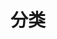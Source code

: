 ---
title: 分类
description: 分类描述
image:

# Badge style
style:
    background: "#2a9d8f"
    color: "#fff"
---